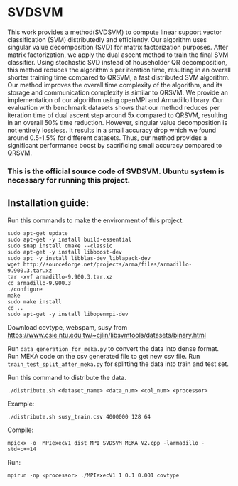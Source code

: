 # SVDSVM

This work provides a method(SVDSVM) to compute linear support vector classification (SVM) distributedly and efficiently. Our algorithm uses singular value decomposition (SVD) for matrix factorization purposes. After matrix factorization, we apply the dual ascent method to train the final SVM classifier. Using stochastic SVD instead of householder QR decomposition, this method reduces the algorithm's per iteration time, resulting in an overall shorter training time compared to QRSVM, a fast distributed SVM algorithm. Our method improves the overall time complexity of the algorithm, and its storage and communication complexity is similar to QRSVM. We provide an implementation of our algorithm using openMPI and Armadillo library. Our evaluation with benchmark datasets shows that our method reduces per iteration time of dual ascent step around 5x compared to QRSVM, resulting in an overall 50% time reduction. However, singular value decomposition is not entirely lossless. It results in a small accuracy drop which we found around 0.5-1.5% for different datasets. Thus, our method provides a significant performance boost by sacrificing small accuracy compared to QRSVM.


### This is the official source code of SVDSVM. Ubuntu system is necessary for running this project.

## Installation guide: 

Run this commands to make the environment of this project.

    sudo apt-get update
    sudo apt-get -y install build-essential
    sudo snap install cmake --classic
    sudo apt-get -y install libboost-dev
    sudo apt -y install libblas-dev liblapack-dev
    wget http://sourceforge.net/projects/arma/files/armadillo-9.900.3.tar.xz
    tar -xvf armadillo-9.900.3.tar.xz
    cd armadillo-9.900.3
    ./configure
    make
    sudo make install
    cd ..
    sudo apt-get -y install libopenmpi-dev

Download covtype, webspam, susy from https://www.csie.ntu.edu.tw/~cjlin/libsvmtools/datasets/binary.html

Run `data_generation_for_meka.py` to convert the data into dense format. Run MEKA code on the csv generated file to get 
new csv file. Run `train_test_split_after_meka.py` for splitting the data into train and test set. 

Run this command to distribute the data.

    ./distribute.sh <dataset_name> <data_num> <col_num> <processor>
Example:

    ./distribute.sh susy_train.csv 4000000 128 64

Compile:

    mpicxx -o  MPIexecV1 dist_MPI_SVDSVM_MEKA_V2.cpp -larmadillo -std=c++14

Run:

    mpirun -np <processor> ./MPIexecV1 1 0.1 0.001 covtype
